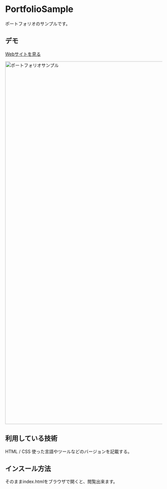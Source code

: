 PortfolioSample
====

ポートフォリオのサンプルです。

## デモ
[Webサイトを見る](https://tech-is-jp-portfoliosample.herokuapp.com/)

<img width="1161" alt="ポートフォリオサンプル" src="https://user-images.githubusercontent.com/76588433/121656847-de86f580-cada-11eb-8af5-c5ce52c46e37.png">


## 利用している技術
HTML / CSS
使った言語やツールなどのバージョンを記載する。

## インスール方法
そのままindex.htmlをブラウザで開くと、閲覧出来ます。
